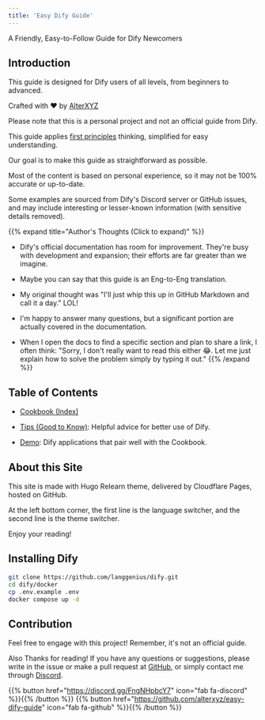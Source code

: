 ```yaml
---
title: 'Easy Dify Guide'
---
```


A Friendly, Easy-to-Follow Guide for Dify Newcomers

## Introduction

This guide is designed for Dify users of all levels, from beginners to advanced.

Crafted with ❤️ by [AlterXYZ](https://github.com/alterxyz/easy-dify-guide)

Please note that this is a personal project and not an official guide from Dify.

This guide applies [first principles](https://en.wikipedia.org/wiki/First_principle) thinking, simplified for easy understanding.

Our goal is to make this guide as straightforward as possible.

Most of the content is based on personal experience, so it may not be 100% accurate or up-to-date.

Some examples are sourced from Dify's Discord server or GitHub issues, and may include interesting or lesser-known information (with sensitive details removed).

{{% expand title="Author's Thoughts (Click to expand)" %}}

- Dify's official documentation has room for improvement. They're busy with development and expansion; their efforts are far greater than we imagine.

- Maybe you can say that this guide is an Eng-to-Eng translation.

- My original thought was "I'll just whip this up in GitHub Markdown and call it a day." LOL!

- I'm happy to answer many questions, but a significant portion are actually covered in the documentation.

- When I open the docs to find a specific section and plan to share a link, I often think: "Sorry, I don't really want to read this either 😂. Let me just explain how to solve the problem simply by typing it out."
    {{% /expand %}}

## Table of Contents

- [Cookbook (Index)](/cookbook)

- [Tips (Good to Know)](/tips): Helpful advice for better use of Dify.

- [Demo](/demo): Dify applications that pair well with the Cookbook.

## About this Site

This site is made with Hugo Relearn theme, delivered by Cloudflare Pages, hosted on GitHub.

At the left bottom corner, the first line is the language switcher, and the second line is the theme switcher.

Enjoy your reading!


## Installing Dify

```bash
git clone https://github.com/langgenius/dify.git
cd dify/docker
cp .env.example .env
docker compose up -d
```

## Contribution

Feel free to engage with this project! Remember, it's not an official guide.

Also Thanks for reading! If you have any questions or suggestions, please write in the issue or make a pull request at [GitHub](https://github.com/alterxyz/easy-dify-guide), or simply contact me through [Discord](https://discord.gg/FngNHpbcY7).

{{% button href="https://discord.gg/FngNHpbcY7" icon="fab fa-discord" %}}{{% /button %}}
{{% button href="https://github.com/alterxyz/easy-dify-guide" icon="fab fa-github" %}}{{% /button %}}
